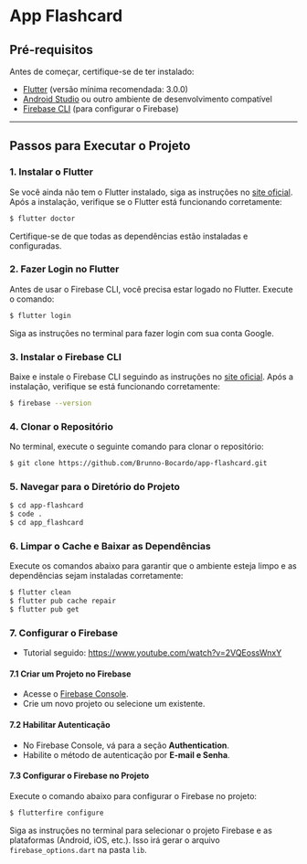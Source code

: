 # App Flashcard

## Pré-requisitos

Antes de começar, certifique-se de ter instalado:

- [Flutter](https://flutter.dev/docs/get-started/install) (versão mínima recomendada: 3.0.0)
- [Android Studio](https://developer.android.com/studio) ou outro ambiente de desenvolvimento compatível
- [Firebase CLI](https://firebase.google.com/docs/cli) (para configurar o Firebase)

---

## Passos para Executar o Projeto

### 1. Instalar o Flutter

Se você ainda não tem o Flutter instalado, siga as instruções no [site oficial](https://flutter.dev/docs/get-started/install). Após a instalação, verifique se o Flutter está funcionando corretamente:

```bash
$ flutter doctor
```

Certifique-se de que todas as dependências estão instaladas e configuradas.


### 2. Fazer Login no Flutter

Antes de usar o Firebase CLI, você precisa estar logado no Flutter. Execute o comando:

```bash
$ flutter login
```

Siga as instruções no terminal para fazer login com sua conta Google.


### 3. Instalar o Firebase CLI

Baixe e instale o Firebase CLI seguindo as instruções no [site oficial](https://firebase.google.com/docs/cli). Após a instalação, verifique se está funcionando corretamente:

```bash
$ firebase --version
```


### 4. Clonar o Repositório

No terminal, execute o seguinte comando para clonar o repositório:

```bash
$ git clone https://github.com/Brunno-Bocardo/app-flashcard.git
```


### 5. Navegar para o Diretório do Projeto

```bash
$ cd app-flashcard
$ code .
$ cd app_flashcard
```


### 6. Limpar o Cache e Baixar as Dependências

Execute os comandos abaixo para garantir que o ambiente esteja limpo e as dependências sejam instaladas corretamente:

```bash
$ flutter clean
$ flutter pub cache repair
$ flutter pub get
```


### 7. Configurar o Firebase
- Tutorial seguido: https://www.youtube.com/watch?v=2VQEossWnxY

#### 7.1 Criar um Projeto no Firebase
- Acesse o [Firebase Console](https://console.firebase.google.com/).
- Crie um novo projeto ou selecione um existente.

#### 7.2 Habilitar Autenticação
- No Firebase Console, vá para a seção **Authentication**.
- Habilite o método de autenticação por **E-mail e Senha**.

#### 7.3 Configurar o Firebase no Projeto
Execute o comando abaixo para configurar o Firebase no projeto:

```bash
$ flutterfire configure
```

Siga as instruções no terminal para selecionar o projeto Firebase e as plataformas (Android, iOS, etc.). Isso irá gerar o arquivo `firebase_options.dart` na pasta `lib`.



